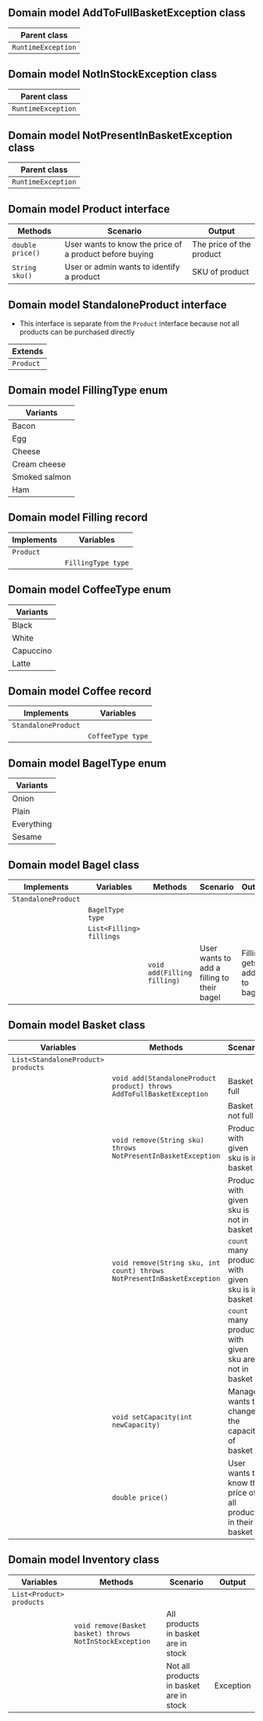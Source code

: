 ## Domain model AddToFullBasketException class
| Parent class       |
|--------------------|
| `RuntimeException` |

## Domain model NotInStockException class
| Parent class       |
|--------------------|
| `RuntimeException` |

## Domain model NotPresentInBasketException class
| Parent class       |
|--------------------|
| `RuntimeException` |

## Domain model Product interface
| Methods          | Scenario                                                | Output                   |
|------------------|---------------------------------------------------------|--------------------------|
| `double price()` | User wants to know the price of a product before buying | The price of the product |
| `String sku()`   | User or admin wants to identify a product               | SKU of product           |

## Domain model StandaloneProduct interface
- This interface is separate from the `Product` interface because not all products can be purchased directly

| Extends   |
|-----------|
| `Product` |

## Domain model FillingType enum
| Variants      |
|---------------|
| Bacon         |
| Egg           |
| Cheese        |
| Cream cheese  |
| Smoked salmon |
| Ham           |

## Domain model Filling record
| Implements | Variables           |
|------------|---------------------|
| `Product`  |                     |
|            | `FillingType type`  |

## Domain model CoffeeType enum
| Variants      |
|---------------|
| Black         |
| White         |
| Capuccino     |
| Latte         |

## Domain model Coffee record
| Implements          | Variables         |
|---------------------|-------------------|
| `StandaloneProduct` |                   |
|                     | `CoffeeType type` |

## Domain model BagelType enum
| Variants   |
|------------|
| Onion      |
| Plain      |
| Everything |
| Sesame     |

## Domain model Bagel class
| Implements          | Variables                | Methods                     | Scenario                                   | Output                      |
|---------------------|--------------------------|-----------------------------|--------------------------------------------|-----------------------------|
| `StandaloneProduct` |                          |                             |                                            |                             |
|                     | `BagelType type`         |                             |                                            |                             |
|                     | `List<Filling> fillings` |                             |                                            |                             |
|                     |                          | `void add(Filling filling)` | User wants to add a filling to their bagel | Filling gets added to bagel |

## Domain model Basket class
| Variables                          | Methods                                                                 | Scenario                                                     | Output                     |
|------------------------------------|-------------------------------------------------------------------------|--------------------------------------------------------------|----------------------------|
| `List<StandaloneProduct> products` |                                                                         |                                                              |                            |
|                                    | `void add(StandaloneProduct product) throws AddToFullBasketException`   | Basket is full                                               | Exception                  |
|                                    |                                                                         | Basket is not full                                           |                            |
|                                    | `void remove(String sku) throws NotPresentInBasketException`            | Product with given sku is in basket                          |                            |
|                                    |                                                                         | Product with given sku is not in basket                      | Exception                  |
|                                    | `void remove(String sku, int count) throws NotPresentInBasketException` | `count` many products with given sku is in basket            |                            |
|                                    |                                                                         | `count` many product with given sku are not in basket        | Exception                  |
|                                    | `void setCapacity(int newCapacity)`                                     | Manager wants to change the capacity of basket               | Basket capacity is changed |
|                                    | `double price()`                                                        | User wants to know the price of all products in their basket | Sum of product prices      |

## Domain model Inventory class
| Variables                | Methods                                                 | Scenario                                | Output    |
|--------------------------|---------------------------------------------------------|-----------------------------------------|-----------|
| `List<Product> products` |                                                         |                                         |           |
|                          | `void remove(Basket basket) throws NotInStockException` | All products in basket are in stock     |           |
|                          |                                                         | Not all products in basket are in stock | Exception |